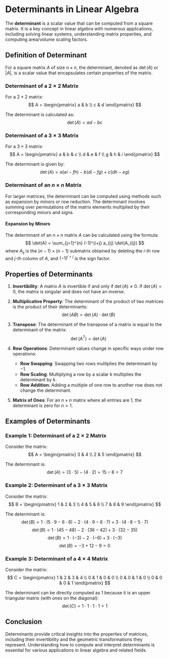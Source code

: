 # Determinants in Linear Algebra

The **determinant** is a scalar value that can be computed from a square matrix. It is a key concept in linear algebra with numerous applications, including solving linear systems, understanding matrix properties, and computing area/volume scaling factors.

## Definition of Determinant

For a square matrix $A$ of size $n \times n$, the determinant, denoted as $\det(A)$ or $|A|$, is a scalar value that encapsulates certain properties of the matrix. 

### Determinant of a $2 \times 2$ Matrix

For a $2 \times 2$ matrix:
$$
A = \begin{pmatrix} a & b \\ c & d \end{pmatrix}
$$

The determinant is calculated as:
$$
\det(A) = ad - bc
$$

### Determinant of a $3 \times 3$ Matrix

For a $3 \times 3$ matrix:
$$
A = \begin{pmatrix} a & b & c \\ d & e & f \\ g & h & i \end{pmatrix}
$$

The determinant is given by:
$$
\det(A) = a(ei - fh) - b(di - fg) + c(dh - eg)
$$

### Determinant of an $n \times n$ Matrix

For larger matrices, the determinant can be computed using methods such as expansion by minors or row reduction. The determinant involves summing over permutations of the matrix elements multiplied by their corresponding minors and signs.

#### Expansion by Minors

The determinant of an $n \times n$ matrix $A$ can be calculated using the formula:
$$
\det(A) = \sum_{j=1}^{n} (-1)^{i+j} a_{ij} \det(A_{ij})
$$
where $A_{ij}$ is the $(n-1) \times (n-1)$ submatrix obtained by deleting the $i$-th row and $j$-th column of $A$, and $(-1)^{i+j}$ is the sign factor.

## Properties of Determinants

1. **Invertibility**: A matrix $A$ is invertible if and only if $\det(A) \neq 0$. If $\det(A) = 0$, the matrix is singular and does not have an inverse.

2. **Multiplicative Property**: The determinant of the product of two matrices is the product of their determinants:
   $$
   \det(AB) = \det(A) \cdot \det(B)
   $$

3. **Transpose**: The determinant of the transpose of a matrix is equal to the determinant of the matrix:
   $$
   \det(A^T) = \det(A)
   $$

4. **Row Operations**: Determinant values change in specific ways under row operations:
   - **Row Swapping**: Swapping two rows multiplies the determinant by $-1$.
   - **Row Scaling**: Multiplying a row by a scalar $k$ multiplies the determinant by $k$.
   - **Row Addition**: Adding a multiple of one row to another row does not change the determinant.

5. **Matrix of Ones**: For an $n \times n$ matrix where all entries are 1, the determinant is zero for $n > 1$.

## Examples of Determinants

### Example 1: Determinant of a $2 \times 2$ Matrix

Consider the matrix:
$$
A = \begin{pmatrix} 3 & 4 \\ 2 & 5 \end{pmatrix}
$$

The determinant is:
$$
\det(A) = (3 \cdot 5) - (4 \cdot 2) = 15 - 8 = 7
$$

### Example 2: Determinant of a $3 \times 3$ Matrix

Consider the matrix:
$$
B = \begin{pmatrix} 1 & 2 & 3 \\ 4 & 5 & 6 \\ 7 & 8 & 9 \end{pmatrix}
$$

The determinant is:
$$
\det(B) = 1 \cdot (5 \cdot 9 - 6 \cdot 8) - 2 \cdot (4 \cdot 9 - 6 \cdot 7) + 3 \cdot (4 \cdot 8 - 5 \cdot 7)
$$
$$
\det(B) = 1 \cdot (45 - 48) - 2 \cdot (36 - 42) + 3 \cdot (32 - 35)
$$
$$
\det(B) = 1 \cdot (-3) - 2 \cdot (-6) + 3 \cdot (-3)
$$
$$
\det(B) = -3 + 12 - 9 = 0
$$

### Example 3: Determinant of a $4 \times 4$ Matrix

Consider the matrix:
$$
C = \begin{pmatrix}
1 & 2 & 3 & 4 \\
0 & 1 & 0 & 0 \\
0 & 0 & 1 & 0 \\
0 & 0 & 0 & 1
\end{pmatrix}
$$

The determinant can be directly computed as 1 because it is an upper triangular matrix (with ones on the diagonal):
$$
\det(C) = 1 \cdot 1 \cdot 1 \cdot 1 = 1
$$

## Conclusion

Determinants provide critical insights into the properties of matrices, including their invertibility and the geometric transformations they represent. Understanding how to compute and interpret determinants is essential for various applications in linear algebra and related fields.
